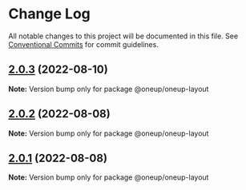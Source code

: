 # Change Log

All notable changes to this project will be documented in this file.
See [Conventional Commits](https://conventionalcommits.org) for commit guidelines.

## [2.0.3](https://github.com/leonplata/oneup-ui/compare/@oneup/oneup-layout@2.0.2...@oneup/oneup-layout@2.0.3) (2022-08-10)

**Note:** Version bump only for package @oneup/oneup-layout





## [2.0.2](https://github.com/leonplata/oneup-ui/compare/@oneup/oneup-layout@2.0.1...@oneup/oneup-layout@2.0.2) (2022-08-08)

**Note:** Version bump only for package @oneup/oneup-layout





## [2.0.1](https://github.com/leonplata/oneup-ui/compare/@oneup/oneup-layout@2.0.0...@oneup/oneup-layout@2.0.1) (2022-08-08)

**Note:** Version bump only for package @oneup/oneup-layout
